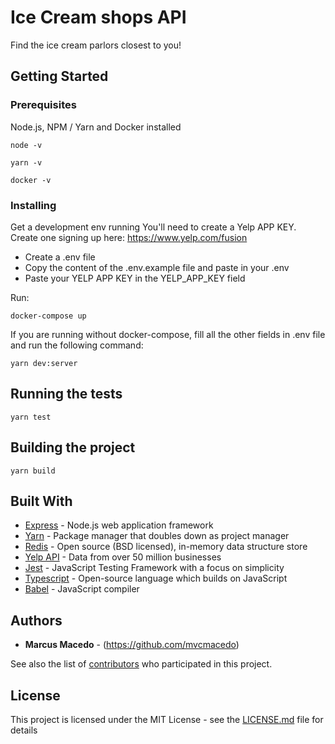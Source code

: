 # Ice Cream shops API

Find the ice cream parlors closest to you!

## Getting Started

### Prerequisites

Node.js, NPM / Yarn and Docker installed

```
node -v
```

```
yarn -v
```

```
docker -v
```

### Installing

Get a development env running
You'll need to create a Yelp APP KEY. Create one signing up here: https://www.yelp.com/fusion

- Create a .env file
- Copy the content of the .env.example file and paste in your .env
- Paste your YELP APP KEY in the YELP_APP_KEY field

Run:

```
docker-compose up
```

If you are running without docker-compose, fill all the other fields in .env file and run the following command:

```
yarn dev:server
```

## Running the tests

```
yarn test
```

## Building the project

```
yarn build
```

## Built With

- [Express](https://expressjs.com/) - Node.js web application framework
- [Yarn](https://yarnpkg.com/) - Package manager that doubles down as project manager
- [Redis](https://redis.io/) - Open source (BSD licensed), in-memory data structure store
- [Yelp API](https://www.yelp.com/fusion) - Data from over 50 million businesses
- [Jest](https://jestjs.io/) - JavaScript Testing Framework with a focus on simplicity
- [Typescript](https://www.typescriptlang.org/) - Open-source language which builds on JavaScript
- [Babel](https://babeljs.io/) - JavaScript compiler

## Authors

- **Marcus Macedo** - (https://github.com/mvcmacedo)

See also the list of [contributors](https://github.com/your/project/contributors) who participated in this project.

## License

This project is licensed under the MIT License - see the [LICENSE.md](LICENSE.md) file for details
